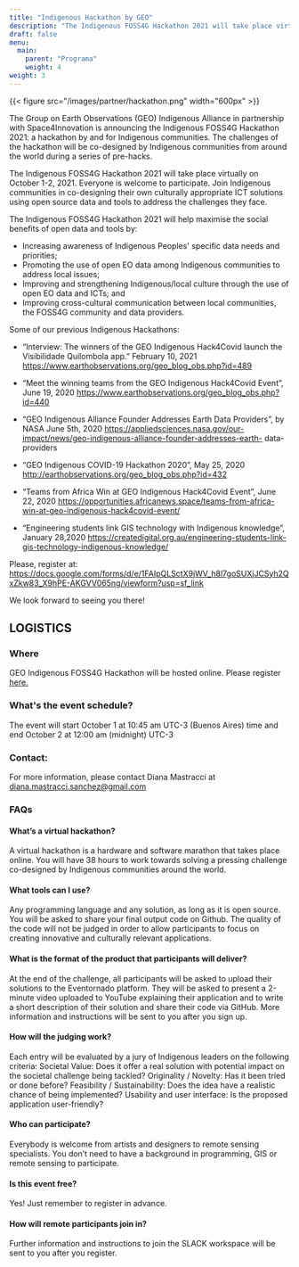 ```yaml
---
title: "Indigenous Hackathon by GEO"
description: "The Indigenous FOSS4G Hackathon 2021 will take place virtually on October1-2,2021."
draft: false
menu:
  main:
    parent: "Programa"
    weight: 4
weight: 3
---
```


{{< figure src="/images/partner/hackathon.png" width="600px" >}}

The Group on Earth Observations (GEO) Indigenous Alliance in partnership with Space4Innovation is announcing the Indigenous FOSS4G Hackathon 2021: a hackathon by and for Indigenous communities. The challenges of the hackathon will be co-designed by Indigenous communities from around the world during a series of pre-hacks.

The Indigenous FOSS4G Hackathon 2021 will take place virtually on October 1-2, 2021. Everyone is welcome to participate. Join Indigenous communities in co-designing their own culturally appropriate ICT solutions using open source data and tools to address the challenges they face.

The Indigenous FOSS4G Hackathon 2021 will help maximise the social benefits of open data
and tools by:

 * Increasing awareness of Indigenous Peoples' specific data needs and priorities;
 * Promoting the use of open EO data among Indigenous communities to address local
issues;
 * Improving and strengthening Indigenous/local culture through the use of open EO
data and ICTs; and
 * Improving cross-cultural communication between local communities, the FOSS4G
community and data providers.

Some of our previous Indigenous Hackathons:

 * “Interview: The winners of the GEO Indigenous Hack4Covid launch the Visibilidade Quilombola app.”
February 10, 2021
https://www.earthobservations.org/geo_blog_obs.php?id=489

 * “Meet the winning teams from the GEO Indigenous Hack4Covid Event”, June 19, 2020
https://www.earthobservations.org/geo_blog_obs.php?id=440

 * “GEO Indigenous Alliance Founder Addresses Earth Data Providers”, by NASA June 5th, 2020
https://appliedsciences.nasa.gov/our-impact/news/geo-indigenous-alliance-founder-addresses-earth-
data-providers

 * “GEO Indigenous COVID-19 Hackathon 2020”, May 25, 2020
http://earthobservations.org/geo_blog_obs.php?id=432

 * “Teams from Africa Win at GEO Indigenous Hack4Covid Event”, June 22, 2020
https://opportunities.africanews.space/teams-from-africa-win-at-geo-indigenous-hack4covid-event/

 * “Engineering students link GIS technology with Indigenous knowledge”, January 28,2020
https://createdigital.org.au/engineering-students-link-gis-technology-indigenous-knowledge/

Please, register at: https://docs.google.com/forms/d/e/1FAIpQLSctX9jWV_h8l7goSUXjJCSyh2QxZkw83_X9hPE-AKGVV065ng/viewform?usp=sf_link

We look forward to seeing you there!

## LOGISTICS

### Where

GEO Indigenous FOSS4G Hackathon will be hosted online. Please register [here.](https://docs.google.com/forms/d/1FMrGpQT-fN5rK0U0jFhdZveOAcQUCJYto3jcDyGJjIQ/prefill)

### What's the event schedule?

The event will start October 1 at 10:45 am UTC-3 (Buenos Aires) time and end October 2  at 12:00 am (midnight) UTC-3 

### Contact:

For more information, please contact Diana Mastracci at diana.mastracci.sanchez@gmail.com

### FAQs

#### What’s a virtual hackathon?

A virtual hackathon is a hardware and software marathon that takes place online.  You will have 38 hours to work towards solving a pressing challenge co-designed by Indigenous communities around the world. 
#### What tools can I use?

Any programming language and any solution, as long as it is open source. You will be asked to share your final output code on Github. The quality of the code will not be judged in order to allow participants to focus on creating innovative and culturally relevant applications. 

#### What is the format of the product that participants will deliver?

At the end of the challenge, all participants will be asked to upload their solutions to the Eventornado platform. They will be asked to present a 2-minute video uploaded to YouTube explaining their application and to write a short description of their solution and share their code via GitHub. More information and instructions will be sent to you after you sign up.

#### How will the judging work?

Each entry will be evaluated by a jury of Indigenous leaders on the following criteria:
Societal Value: Does it offer a real solution with potential impact on the societal challenge being tackled?
Originality / Novelty: Has it been tried or done before?
Feasibility / Sustainability: Does the idea have a realistic chance of being implemented?
Usability and user interface: Is the proposed application user-friendly?
#### Who can participate?

Everybody is welcome from artists and designers to remote sensing specialists. You don’t need to have a background in programming, GIS or remote sensing to participate. 
#### Is this event free?

Yes! Just remember to register in advance. 
#### How will remote participants join in?

Further information and instructions to join the SLACK workspace will be sent to you after you register.

